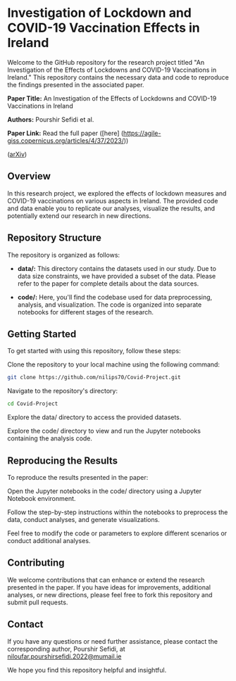 # Investigation of Lockdown and COVID-19 Vaccination Effects in Ireland

Welcome to the GitHub repository for the research project titled "An Investigation of the Effects of Lockdowns and COVID-19 Vaccinations in Ireland." This repository contains the necessary data and code to reproduce the findings presented in the associated paper.

**Paper Title:** An Investigation of the Effects of Lockdowns and COVID-19 Vaccinations in Ireland

**Authors:** Pourshir Sefidi et al.

**Paper Link:** Read the full paper ([here] (https://agile-giss.copernicus.org/articles/4/37/2023/))


([arXiv](https://agile-giss.copernicus.org/articles/4/37/2023))


## Overview

In this research project, we explored the effects of lockdown measures and COVID-19 vaccinations on various aspects in Ireland. The provided code and data enable you to replicate our analyses, visualize the results, and potentially extend our research in new directions.

## Repository Structure

The repository is organized as follows:

- **data/:** This directory contains the datasets used in our study. Due to data size constraints, we have provided a subset of the data. Please refer to the paper for complete details about the data sources.

- **code/:** Here, you'll find the codebase used for data preprocessing, analysis, and visualization. The code is organized into separate notebooks for different stages of the research.

## Getting Started

To get started with using this repository, follow these steps:

Clone the repository to your local machine using the following command:

```bash
git clone https://github.com/nilips70/Covid-Project.git
```


Navigate to the repository's directory:

```bash
cd Covid-Project
```

Explore the data/ directory to access the provided datasets.

Explore the code/ directory to view and run the Jupyter notebooks containing the analysis code.

## Reproducing the Results

To reproduce the results presented in the paper:

Open the Jupyter notebooks in the code/ directory using a Jupyter Notebook environment.

Follow the step-by-step instructions within the notebooks to preprocess the data, conduct analyses, and generate visualizations.

Feel free to modify the code or parameters to explore different scenarios or conduct additional analyses.

## Contributing

We welcome contributions that can enhance or extend the research presented in the paper. If you have ideas for improvements, additional analyses, or new directions, please feel free to fork this repository and submit pull requests.

## Contact

If you have any questions or need further assistance, please contact the corresponding author, Pourshir Sefidi, at niloufar.pourshirsefidi.2022@mumail.ie

We hope you find this repository helpful and insightful. 

